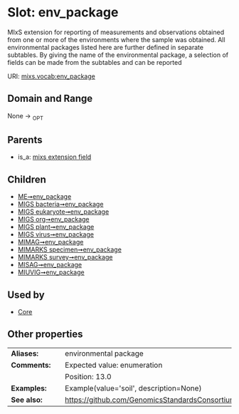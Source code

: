 
# Slot: env_package


MIxS extension for reporting of measurements and observations obtained from one or more of the environments where the sample was obtained. All environmental packages listed here are further defined in separate subtables. By giving the name of the environmental package, a selection of fields can be made from the subtables and can be reported

URI: [mixs.vocab:env_package](https://w3id.org/mixs/vocab/env_package)


## Domain and Range

None ->  <sub>OPT</sub> 

## Parents

 *  is_a: [mixs extension field](mixs_extension_field.md)

## Children

 *  [ME➞env_package](ME_env_package.md)
 *  [MIGS bacteria➞env_package](MIGS_bacteria_env_package.md)
 *  [MIGS eukaryote➞env_package](MIGS_eukaryote_env_package.md)
 *  [MIGS org➞env_package](MIGS_org_env_package.md)
 *  [MIGS plant➞env_package](MIGS_plant_env_package.md)
 *  [MIGS virus➞env_package](MIGS_virus_env_package.md)
 *  [MIMAG➞env_package](MIMAG_env_package.md)
 *  [MIMARKS specimen➞env_package](MIMARKS_specimen_env_package.md)
 *  [MIMARKS survey➞env_package](MIMARKS_survey_env_package.md)
 *  [MISAG➞env_package](MISAG_env_package.md)
 *  [MIUVIG➞env_package](MIUVIG_env_package.md)

## Used by

 * [Core](Core.md)

## Other properties

|  |  |  |
| --- | --- | --- |
| **Aliases:** | | environmental package |
| **Comments:** | | Expected value: enumeration |
|  | | Position: 13.0 |
| **Examples:** | | Example(value='soil', description=None) |
| **See also:** | | https://github.com/GenomicsStandardsConsortium/mixs/issues/64 |

